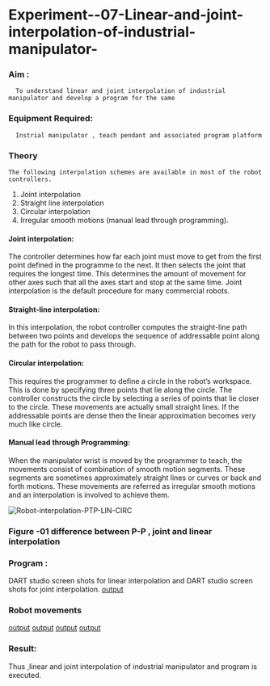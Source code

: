 # Experiment--07-Linear-and-joint-interpolation-of-industrial-manipulator-

### Aim :
      To understand linear and joint interpolation of industrial manipulator and develop a program for the same 
      
### Equipment Required: 
      Instrial manipulator , teach pendant and associated program platform 
      
### Theory 
    The following interpolation schemes are available in most of the robot controllers.
1. Joint interpolation
2. Straight line interpolation
3. Circular interpolation
4. Irregular smooth motions (manual lead through programming).
#### Joint interpolation: 
The controller determines how far each joint must move to get from the first point defined in the programme to the next. It then selects the joint that
requires the longest time. This determines the amount of movement for other axes such that all the axes start and stop at the same time. Joint interpolation is the default procedure for many commercial robots.

#### Straight-line interpolation: 
In this interpolation, the robot controller computes the straight-line path between two points and develops the sequence of addressable point along the path for the robot to pass through.

#### Circular interpolation: 
This requires the programmer to define a circle in the
robot’s workspace. This is done by specifying three points that lie along the circle. The controller constructs the circle by selecting a series of points that lie closer to the circle. These movements are actually small straight lines. If the addressable points are dense then the linear approximation becomes very much like circle.


#### Manual lead through Programming: 
When the manipulator wrist is moved by the programmer to teach, the movements consist of combination of smooth motion segments. These segments are sometimes approximately straight lines or curves or back and forth motions. These movements are referred as irregular smooth motions and an interpolation is involved to achieve them.




![Robot-interpolation-PTP-LIN-CIRC](https://user-images.githubusercontent.com/36288975/201615171-d0886aaa-8220-4b0c-8a1d-3d8a5c69c76a.png)

### Figure -01 difference between P-P , joint and linear interpolation 


### Program : 
DART studio screen shots for linear interpolation and DART studio screen shots for joint interpolation. 
[output](https://github.com/RuchithaReddy28/Experiment--07-Linear-and-joint-interpolation-of-industrial-manipulator-/blob/main/8.1.jpeg?raw=true)

### Robot movements 
[output](https://github.com/RuchithaReddy28/Experiment--07-Linear-and-joint-interpolation-of-industrial-manipulator-/blob/main/8.2.jpeg?raw=true)
[output](https://github.com/RuchithaReddy28/Experiment--07-Linear-and-joint-interpolation-of-industrial-manipulator-/blob/main/8.3.jpeg?raw=true)
[output](https://github.com/RuchithaReddy28/Experiment--07-Linear-and-joint-interpolation-of-industrial-manipulator-/blob/main/8.4.jpeg?raw=true)
[output](https://github.com/RuchithaReddy28/Experiment--07-Linear-and-joint-interpolation-of-industrial-manipulator-/blob/main/8.5.jpeg?raw=true)

### Result: 
Thus ,linear and joint interpolation of industrial manipulator and program is executed.
